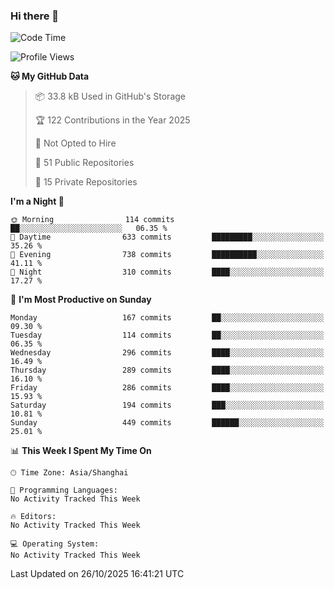 ### Hi there 👋

<!--
**robinWongM/robinWongM** is a ✨ _special_ ✨ repository because its `README.md` (this file) appears on your GitHub profile.

Here are some ideas to get you started:

- 🔭 I’m currently working on ...
- 🌱 I’m currently learning ...
- 👯 I’m looking to collaborate on ...
- 🤔 I’m looking for help with ...
- 💬 Ask me about ...
- 📫 How to reach me: ...
- 😄 Pronouns: ...
- ⚡ Fun fact: ...
-->

<!--START_SECTION:waka-->
![Code Time](http://img.shields.io/badge/Code%20Time-272%20hrs%2015%20mins-blue)

![Profile Views](http://img.shields.io/badge/Profile%20Views-0-blue)

**🐱 My GitHub Data** 

> 📦 33.8 kB Used in GitHub's Storage 
 > 
> 🏆 122 Contributions in the Year 2025
 > 
> 🚫 Not Opted to Hire
 > 
> 📜 51 Public Repositories 
 > 
> 🔑 15 Private Repositories 
 > 
**I'm a Night 🦉** 

```text
🌞 Morning                114 commits         ██░░░░░░░░░░░░░░░░░░░░░░░   06.35 % 
🌆 Daytime                633 commits         █████████░░░░░░░░░░░░░░░░   35.26 % 
🌃 Evening                738 commits         ██████████░░░░░░░░░░░░░░░   41.11 % 
🌙 Night                  310 commits         ████░░░░░░░░░░░░░░░░░░░░░   17.27 % 
```
📅 **I'm Most Productive on Sunday** 

```text
Monday                   167 commits         ██░░░░░░░░░░░░░░░░░░░░░░░   09.30 % 
Tuesday                  114 commits         ██░░░░░░░░░░░░░░░░░░░░░░░   06.35 % 
Wednesday                296 commits         ████░░░░░░░░░░░░░░░░░░░░░   16.49 % 
Thursday                 289 commits         ████░░░░░░░░░░░░░░░░░░░░░   16.10 % 
Friday                   286 commits         ████░░░░░░░░░░░░░░░░░░░░░   15.93 % 
Saturday                 194 commits         ███░░░░░░░░░░░░░░░░░░░░░░   10.81 % 
Sunday                   449 commits         ██████░░░░░░░░░░░░░░░░░░░   25.01 % 
```


📊 **This Week I Spent My Time On** 

```text
🕑︎ Time Zone: Asia/Shanghai

💬 Programming Languages: 
No Activity Tracked This Week

🔥 Editors: 
No Activity Tracked This Week

💻 Operating System: 
No Activity Tracked This Week
```


 Last Updated on 26/10/2025 16:41:21 UTC
<!--END_SECTION:waka-->
